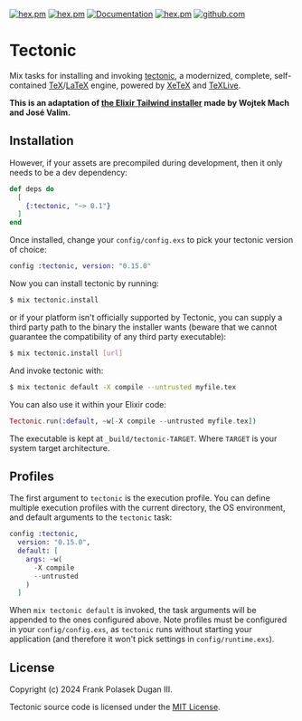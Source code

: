 [![hex.pm](https://img.shields.io/hexpm/l/tectonic.svg)](https://hex.pm/packages/tectonic)
[![hex.pm](https://img.shields.io/hexpm/v/tectonic.svg)](https://hex.pm/packages/tectonic)
[![Documentation](https://img.shields.io/badge/documentation-gray)](https://hexdocs.pm/tectonic)
[![hex.pm](https://img.shields.io/hexpm/dt/tectonic.svg)](https://hex.pm/packages/tectonic)
[![github.com](https://img.shields.io/github/last-commit/frankdugan3/tectonic.svg)](https://github.com/frankdugan3/tectonic)

# Tectonic

Mix tasks for installing and invoking [tectonic](https://tectonic-typesetting.github.io/), a modernized, complete, self-contained
[TeX](https://en.wikipedia.org/wiki/TeX)/[LaTeX](https://www.latex-project.org/)
engine, powered by [XeTeX](http://xetex.sourceforge.net/) and
[TeXLive](https://www.tug.org/texlive/).

**This is an adaptation of [the Elixir Tailwind installer](https://github.com/phoenixframework/tailwind) made by Wojtek Mach and José Valim.**

## Installation

However, if your assets are precompiled during development,
then it only needs to be a dev dependency:

```elixir
def deps do
  [
    {:tectonic, "~> 0.1"}
  ]
end
```

Once installed, change your `config/config.exs` to pick your
tectonic version of choice:

```elixir
config :tectonic, version: "0.15.0"
```

Now you can install tectonic by running:

```bash
$ mix tectonic.install
```

or if your platform isn't officially supported by Tectonic,
you can supply a third party path to the binary the installer wants
(beware that we cannot guarantee the compatibility of any third party executable):

```bash
$ mix tectonic.install [url]
```

And invoke tectonic with:

```bash
$ mix tectonic default -X compile --untrusted myfile.tex
```

You can also use it within your Elixir code:

```elixir
Tectonic.run(:default, ~w[-X compile --untrusted myfile.tex])
```

The executable is kept at `_build/tectonic-TARGET`.
Where `TARGET` is your system target architecture.

## Profiles

The first argument to `tectonic` is the execution profile.
You can define multiple execution profiles with the current
directory, the OS environment, and default arguments to the
`tectonic` task:

```elixir
config :tectonic,
  version: "0.15.0",
  default: [
    args: ~w(
      -X compile
      --untrusted
    )
  ]
```

When `mix tectonic default` is invoked, the task arguments will be appended
to the ones configured above. Note profiles must be configured in your
`config/config.exs`, as `tectonic` runs without starting your application
(and therefore it won't pick settings in `config/runtime.exs`).

## License

Copyright (c) 2024 Frank Polasek Dugan III.

Tectonic source code is licensed under the [MIT License](LICENSE.md).
